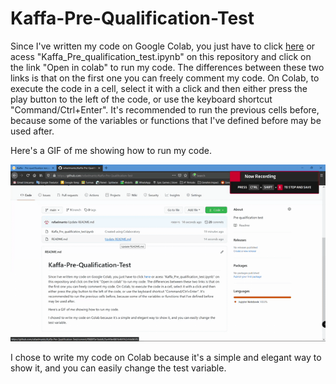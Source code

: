 
# Kaffa-Pre-Qualification-Test
Since I've written my code on Google Colab, you just have to click [here](https://colab.research.google.com/drive/1Lg9wXinPcSeqLTmLuK74dsVibRJjnF3C?usp=sharing) or acess "Kaffa_Pre_qualification_test.ipynb" on this repository and click on the link  "Open in colab" to run my code. The differences between these two links is that on the first one you can freely comment my code. On Colab, to execute the code in a cell, select it with a click and then either press the play button to the left of the code, or use the keyboard shortcut "Command/Ctrl+Enter". It's recommended to run the previous cells before, because some of the variables or functions that I've defined before may be used after.

Here's a GIF of me showing how to run my code.

![](How-to-run-my-code-in-Colab.gif)

I chose to write my code on Colab because it's a simple and elegant way to show it, and you can easily change the test variable.
